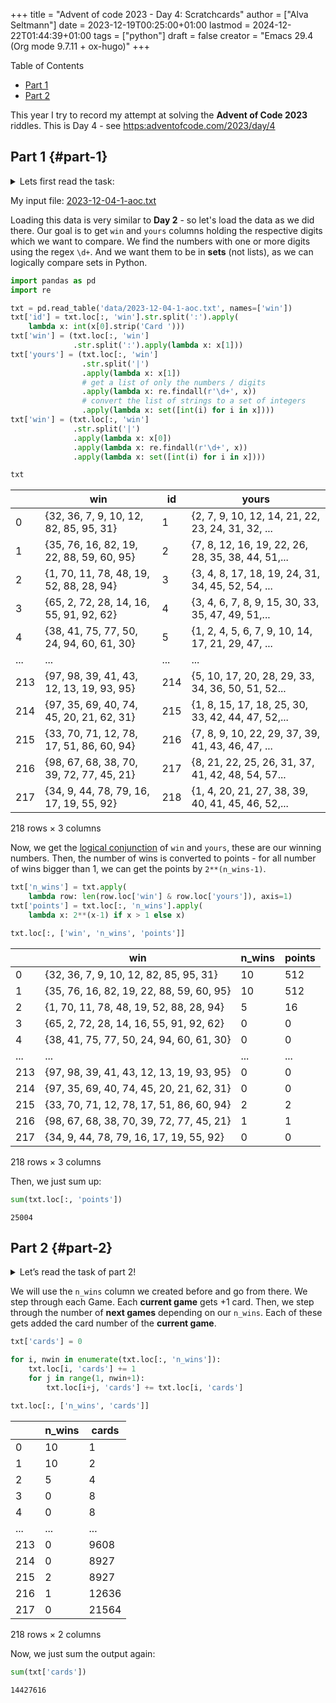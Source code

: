 +++
title = "Advent of code 2023 - Day 4: Scratchcards"
author = ["Alva Seltmann"]
date = 2023-12-19T00:25:00+01:00
lastmod = 2024-12-22T01:44:39+01:00
tags = ["python"]
draft = false
creator = "Emacs 29.4 (Org mode 9.7.11 + ox-hugo)"
+++

<div class="ox-hugo-toc toc">

<div class="heading">Table of Contents</div>

- [Part 1](#part-1)
- [Part 2](#part-2)

</div>
<!--endtoc-->

This year I try to record my attempt at solving the **Advent of Code 2023**
riddles. This is Day 4 - see <https:adventofcode.com/2023/day/4>


## Part 1 {#part-1}

<details>
<summary>Lets first read the task:</summary>
<div class="details">

> The Elf leads you over to the pile of colorful cards. There, you discover dozens
> of scratchcards, all with their opaque covering already scratched off. Picking
> one up, it looks like each card has two lists of numbers separated by a vertical
> bar (`|`): a list of **winning numbers** and then a list of **numbers you have**.
> You organize the information into a table (your puzzle input).
>
> As far as the Elf has been able to figure out, you have to figure out which of
> the **numbers you have** appear in the list of **winning numbers**. The first match
> makes the card worth **one point** and each match after the first **doubles** the
> point value of that card.
>
> For example:

```text
Card 1: 41 48 83 86 17 | 83 86  6 31 17  9 48 53
Card 2: 13 32 20 16 61 | 61 30 68 82 17 32 24 19
Card 3:  1 21 53 59 44 | 69 82 63 72 16 21 14  1
Card 4: 41 92 73 84 69 | 59 84 76 51 58  5 54 83
Card 5: 87 83 26 28 32 | 88 30 70 12 93 22 82 36
Card 6: 31 18 13 56 72 | 74 77 10 23 35 67 36 11
```

> In the above example, card 1 has five winning numbers (`41`, `48`, `83`, `86`,
> and `17`) and eight numbers you have (`83`, `86`, `6`, `31`, `17`, `9`, `48`,
> and `53`). Of the numbers you have, four of them (`48`, `83`, `17`, and `86`)
> are winning numbers! That means card 1 is worth `8` points (1 for the first
> match, then doubled three times for each of the three matches after the first).
>
> -   Card 2 has two winning numbers (`32` and `61`), so it is worth `2` points.
> -   Card 3 has two winning numbers (`1` and `21`), so it is worth `2` points.
> -   Card 4 has one winning number (`84`), so it is worth `1` point.
> -   Card 5 has no winning numbers, so it is worth no points.
> -   Card 6 has no winning numbers, so it is worth no points.
>
> So, in this example, the Elf's pile of scratchcards is worth `13` points.
>
> Take a seat in the large pile of colorful cards. **How many points are they worth
> in total?**
</div>
</details>

My input file: [2023-12-04-1-aoc.txt](https://github.com/aseltmann/aseltmann.github.io-org-src/blob/main/data/2023-12-04-1-aoc.txt)

Loading this data is very similar to **Day 2** - so let's load the data as we did
there. Our goal is to get `win` and `yours` columns holding the respective
digits which we want to compare. We find the numbers with one or more digits
using the regex `\d+`. And we want them to be in **sets** (not lists), as we can
logically compare sets in Python.

```python
import pandas as pd
import re

txt = pd.read_table('data/2023-12-04-1-aoc.txt', names=['win'])
txt['id'] = txt.loc[:, 'win'].str.split(':').apply(
    lambda x: int(x[0].strip('Card ')))
txt['win'] = (txt.loc[:, 'win']
              .str.split(':').apply(lambda x: x[1]))
txt['yours'] = (txt.loc[:, 'win']
                .str.split('|')
                .apply(lambda x: x[1])
                # get a list of only the numbers / digits
                .apply(lambda x: re.findall(r'\d+', x))
                # convert the list of strings to a set of integers
                .apply(lambda x: set([int(i) for i in x])))
txt['win'] = (txt.loc[:, 'win']
              .str.split('|')
              .apply(lambda x: x[0])
              .apply(lambda x: re.findall(r'\d+', x))
              .apply(lambda x: set([int(i) for i in x])))

txt
```

|     | win                                      | id  | yours                                             |
|-----|------------------------------------------|-----|---------------------------------------------------|
| 0   | {32, 36, 7, 9, 10, 12, 82, 85, 95, 31}   | 1   | {2, 7, 9, 10, 12, 14, 21, 22, 23, 24, 31, 32, ... |
| 1   | {35, 76, 16, 82, 19, 22, 88, 59, 60, 95} | 2   | {7, 8, 12, 16, 19, 22, 26, 28, 35, 38, 44, 51,... |
| 2   | {1, 70, 11, 78, 48, 19, 52, 88, 28, 94}  | 3   | {3, 4, 8, 17, 18, 19, 24, 31, 34, 45, 52, 54, ... |
| 3   | {65, 2, 72, 28, 14, 16, 55, 91, 92, 62}  | 4   | {3, 4, 6, 7, 8, 9, 15, 30, 33, 35, 47, 49, 51,... |
| 4   | {38, 41, 75, 77, 50, 24, 94, 60, 61, 30} | 5   | {1, 2, 4, 5, 6, 7, 9, 10, 14, 17, 21, 29, 47, ... |
| ... | ...                                      | ... | ...                                               |
| 213 | {97, 98, 39, 41, 43, 12, 13, 19, 93, 95} | 214 | {5, 10, 17, 20, 28, 29, 33, 34, 36, 50, 51, 52... |
| 214 | {97, 35, 69, 40, 74, 45, 20, 21, 62, 31} | 215 | {1, 8, 15, 17, 18, 25, 30, 33, 42, 44, 47, 52,... |
| 215 | {33, 70, 71, 12, 78, 17, 51, 86, 60, 94} | 216 | {7, 8, 9, 10, 22, 29, 37, 39, 41, 43, 46, 47, ... |
| 216 | {98, 67, 68, 38, 70, 39, 72, 77, 45, 21} | 217 | {8, 21, 22, 25, 26, 31, 37, 41, 42, 48, 54, 57... |
| 217 | {34, 9, 44, 78, 79, 16, 17, 19, 55, 92}  | 218 | {1, 4, 20, 21, 27, 38, 39, 40, 41, 45, 46, 52,... |

218 rows × 3 columns

Now, we get the [logical conjunction](https://en.wikipedia.org/wiki/Logical_conjunction) of `win` and `yours`, these are our winning
numbers. Then, the number of wins is converted to points - for all number of
wins bigger than 1, we can get the points by `2**(n_wins-1)`.

```python
txt['n_wins'] = txt.apply(
    lambda row: len(row.loc['win'] & row.loc['yours']), axis=1)
txt['points'] = txt.loc[:, 'n_wins'].apply(
    lambda x: 2**(x-1) if x > 1 else x)

txt.loc[:, ['win', 'n_wins', 'points']]
```

|     | win                                      | n_wins | points |
|-----|------------------------------------------|--------|--------|
| 0   | {32, 36, 7, 9, 10, 12, 82, 85, 95, 31}   | 10     | 512    |
| 1   | {35, 76, 16, 82, 19, 22, 88, 59, 60, 95} | 10     | 512    |
| 2   | {1, 70, 11, 78, 48, 19, 52, 88, 28, 94}  | 5      | 16     |
| 3   | {65, 2, 72, 28, 14, 16, 55, 91, 92, 62}  | 0      | 0      |
| 4   | {38, 41, 75, 77, 50, 24, 94, 60, 61, 30} | 0      | 0      |
| ... | ...                                      | ...    | ...    |
| 213 | {97, 98, 39, 41, 43, 12, 13, 19, 93, 95} | 0      | 0      |
| 214 | {97, 35, 69, 40, 74, 45, 20, 21, 62, 31} | 0      | 0      |
| 215 | {33, 70, 71, 12, 78, 17, 51, 86, 60, 94} | 2      | 2      |
| 216 | {98, 67, 68, 38, 70, 39, 72, 77, 45, 21} | 1      | 1      |
| 217 | {34, 9, 44, 78, 79, 16, 17, 19, 55, 92}  | 0      | 0      |

218 rows × 3 columns

Then, we just sum up:

```python
sum(txt.loc[:, 'points'])
```

```text
25004
```


## Part 2 {#part-2}

<details>
<summary>Let&rsquo;s read the task of part 2!</summary>
<div class="details">

> There's no such thing as "points". Instead, scratchcards only cause you to **win
> more scratchcards** equal to the number of winning numbers you have.
>
> Specifically, you win **copies** of the scratchcards below the winning card equal to
> the number of matches. So, if card 10 were to have 5 matching numbers, you would
> win one copy each of cards 11, 12, 13, 14, and 15.
>
> Copies of scratchcards are scored like normal scratchcards and have the **same
> card number** as the card they copied. So, if you win a copy of card 10 and it
> has 5 matching numbers, it would then win a copy of the same cards that the
> original card 10 won: cards 11, 12, 13, 14, and 15. This process repeats until
> none of the copies cause you to win any more cards. (Cards will never make you
> copy a card past the end of the table.)
>
> This time, the above example goes differently:

```text
Card 1: 41 48 83 86 17 | 83 86  6 31 17  9 48 53
Card 2: 13 32 20 16 61 | 61 30 68 82 17 32 24 19
Card 3:  1 21 53 59 44 | 69 82 63 72 16 21 14  1
Card 4: 41 92 73 84 69 | 59 84 76 51 58  5 54 83
Card 5: 87 83 26 28 32 | 88 30 70 12 93 22 82 36
Card 6: 31 18 13 56 72 | 74 77 10 23 35 67 36 11
```

> -   Card 1 has four matching numbers, so you win one copy each of the next four
>     cards: cards 2, 3, 4, and 5.
> -   Your original card 2 has two matching numbers, so you win one copy each of
>     cards 3 and 4.
> -   Your copy of card 2 also wins one copy each of cards 3 and 4.
> -   Your four instances of card 3 (one original and three copies) have two
>     matching numbers, so you win **four** copies each of cards 4 and 5.
> -   Your eight instances of card 4 (one original and seven copies) have one
>     matching number, so you win **eight** copies of card 5.
> -   Your fourteen instances of card 5 (one original and thirteen copies) have no
>     matching numbers and win no more cards.
>
> Once all of the originals and copies have been processed, you end up with `1`
> instance of card 1, `2` instances of card 2, `4` instances of card 3, `8`
> instances of card 4, `14` instances of card 5, and `1` instance of card 6. In
> total, this example pile of scratchcards causes you to ultimately have `30`
> scratchcards!
>
> Process all of the original and copied scratchcards until no more scratchcards
> are won. Including the original set of scratchcards, **how many total scratchcards
> do you end up with?**
</div>
</details>

We will use the  `n_wins` column we created before and go from there. We step
through each Game. Each **current game** gets +1 card. Then, we step through the
number of **next games** depending on our `n_wins`. Each of these gets added the
card number of the **current game**.

```python
txt['cards'] = 0

for i, nwin in enumerate(txt.loc[:, 'n_wins']):
    txt.loc[i, 'cards'] += 1
    for j in range(1, nwin+1):
        txt.loc[i+j, 'cards'] += txt.loc[i, 'cards']

txt.loc[:, ['n_wins', 'cards']]
```

|     | n_wins | cards |
|-----|--------|-------|
| 0   | 10     | 1     |
| 1   | 10     | 2     |
| 2   | 5      | 4     |
| 3   | 0      | 8     |
| 4   | 0      | 8     |
| ... | ...    | ...   |
| 213 | 0      | 9608  |
| 214 | 0      | 8927  |
| 215 | 2      | 8927  |
| 216 | 1      | 12636 |
| 217 | 0      | 21564 |

218 rows × 2 columns

Now, we just sum the output again:

```python
sum(txt['cards'])
```

```text
14427616
```
